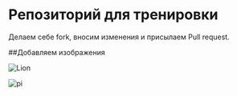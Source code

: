 # Репозиторий для тренировки

Делаем себе fork, вносим изменения и присылаем Pull request.

##Добавляем изображения

![Lion](Lion.jpg)

![pi](pig.jpg)